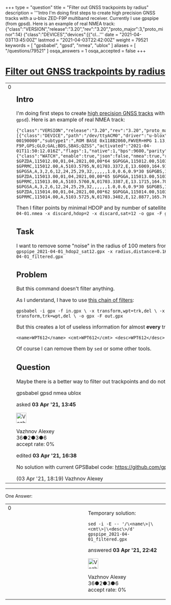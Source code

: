 +++
type = "question"
title = "Filter out GNSS trackpoints by radius"
description = '''Intro I&#x27;m doing first steps to create high precision GNSS tracks with a u-blox ZED-F9P multiband receiver. Currently I use gpspipe (from gpsd). Here is an example of real NMEA track: {&quot;class&quot;:&quot;VERSION&quot;,&quot;release&quot;:&quot;3.20&quot;,&quot;rev&quot;:&quot;3.20&quot;,&quot;proto_major&quot;:3,&quot;proto_minor&quot;:14} {&quot;class&quot;:&quot;DEVICES&quot;,&quot;devices&quot;:[{&quot;cl...'''
date = "2021-04-03T13:45:00Z"
lastmod = "2021-04-03T22:42:00Z"
weight = 79521
keywords = [ "gpsbabel", "gpsd", "nmea", "ublox" ]
aliases = [ "/questions/79521" ]
osqa_answers = 1
osqa_accepted = false
+++

<div class="headNormal">

# [Filter out GNSS trackpoints by radius](/questions/79521/filter-out-gnss-trackpoints-by-radius)

</div>

<div id="main-body">

<div id="askform">

<table id="question-table" style="width:100%;">
<colgroup>
<col style="width: 50%" />
<col style="width: 50%" />
</colgroup>
<tbody>
<tr>
<td style="width: 30px; vertical-align: top"><div class="vote-buttons">
<span id="post-79521-upvote" class="ajax-command post-vote up" rel="nofollow" title="I like this post (click again to cancel)"> </span>
<div id="post-79521-score" class="post-score" title="current number of votes">
0
</div>
<span id="post-79521-downvote" class="ajax-command post-vote down" rel="nofollow" title="I dont like this post (click again to cancel)"> </span> <span id="favorite-mark" class="ajax-command favorite-mark" rel="nofollow" title="mark/unmark this question as favorite (click again to cancel)"> </span>
<div id="favorite-count" class="favorite-count">
&#10;</div>
</div></td>
<td><div id="item-right">
<div class="question-body">
<h2 id="intro">Intro</h2>
<p>I'm doing first steps to create <a href="https://forum.openstreetmap.org/viewtopic.php?id=71718">high precision GNSS tracks</a> with a u-blox ZED-F9P multiband receiver. Currently I use <code>gpspipe</code> (from <code>gpsd</code>). Here is an example of real NMEA track:</p>
<p><code>{"class":"VERSION","release":"3.20","rev":"3.20","proto_major":3,"proto_minor":14} {"class":"DEVICES","devices":[{"class":"DEVICE","path":"/dev/ttyACM0","driver":"u-blox","subtype":"SW EXT CORE 1.00 (f10c36),HW 00190000","subtype1":",ROM BASE 0x118B2060,FWVER=HPG 1.13,PROTVER=27.12,MOD=ZED-F9P,GPS;GLO;GAL;BDS,SBAS;QZSS","activated":"2021-04-01T11:50:12.016Z","flags":1,"native":1,"bps":9600,"parity":"N","stopbits":1,"cycle":1.00,"mincycle":0.25}]} {"class":"WATCH","enable":true,"json":false,"nmea":true,"raw":0,"scaled":false,"timing":false,"split24":false,"pps":false} $GPZDA,115012.00,01,04,2021,00,00*64 $GPGGA,115012.00,5103.5795,N,01703.3372,E,2,25,0.55,126.10,M,17.230,M,,*64 $GPRMC,115012.00,A,5103.5795,N,01703.3372,E,13.6069,164.911,010421,-4.8,W*63 $GPGSA,A,3,2,6,12,24,25,29,32,,,,,,1.0,0.6,0.9*30 $GPGBS,115012.00,25.105,44.195,0.968,,,,*4E $GPZDA,115013.00,01,04,2021,00,00*65 $GPGGA,115013.00,5103.5760,N,01703.3387,E,2,25,0.55,126.08,M,17.230,M,,*6C $GPRMC,115013.00,A,5103.5760,N,01703.3387,E,13.1715,164.703,010421,-4.8,W*64 $GPGSA,A,3,2,6,12,24,25,29,32,,,,,,1.0,0.6,0.9*30 $GPGBS,115013.00,25.105,44.195,0.967,,,,*40 $GPZDA,115014.00,01,04,2021,00,00*62 $GPGGA,115014.00,5103.5725,N,01703.3402,E,2,25,0.51,126.04,M,17.230,M,,*68 $GPRMC,115014.00,A,5103.5725,N,01703.3402,E,12.8877,165.760,010421,-4.8,W*6F</code></p>
<p>Then I filter points by minimal HDOP and by number of satellites and save file in GPX format: <code>gpsbabel -t -i nmea -f gpspipe_2021-04-01.nmea -x discard,hdop=2 -x discard,sat=12 -o gpx -F gpspipe_2021-04-01_hdop2_sat12.gpx</code></p>
<h2 id="task">Task</h2>
<p>I want to remove some "noise" in the radius of 100 meters from my start point. I tried such command: <code>gpsbabel -t -i gpx -f gpspipe_2021-04-01_hdop2_sat12.gpx -x radius,distance=0.1K,lat=51.XXXX,lon=17.XXXX,nosort,exclude -o gpx -F gpspipe_2021-04-01_filtered.gpx</code></p>
<h2 id="problem">Problem</h2>
<p>But this command doesn't filter anything.</p>
<p>As I understand, I have to use <a href="https://wiki.openstreetmap.org/wiki/GPSBabel/Using_filters#Exclude_points_within_given_radius_.28ie._privacy_issue.29">this chain of filters</a>:</p>
<p><code>gpsbabel -i gpx -f in.gpx \ -x transform,wpt=trk,del \ -x radius,distance=1.1K,lat=40.01,lon=10.001,nosort,exclude \ -x transform,trk=wpt,del \ -o gpx -F out.gpx</code></p>
<p>But this creates a lot of useless information for almost <strong>every</strong> trackpoint:</p>
<p><code>&lt;name&gt;WPT612&lt;/name&gt; &lt;cmt&gt;WPT612&lt;/cmt&gt; &lt;desc&gt;WPT612&lt;/desc&gt;</code></p>
<p>Of course I can remove them by <code>sed</code> or some other tools.</p>
<h2 id="question">Question</h2>
<p>Maybe there is a better way to filter out trackpoints and do not lose information and do not generate useless tags?</p>
</div>
<div id="question-tags" class="tags-container tags">
<span class="post-tag tag-link-gpsbabel" rel="tag" title="see questions tagged &#39;gpsbabel&#39;">gpsbabel</span> <span class="post-tag tag-link-gpsd" rel="tag" title="see questions tagged &#39;gpsd&#39;">gpsd</span> <span class="post-tag tag-link-nmea" rel="tag" title="see questions tagged &#39;nmea&#39;">nmea</span> <span class="post-tag tag-link-ublox" rel="tag" title="see questions tagged &#39;ublox&#39;">ublox</span>
</div>
<div id="question-controls" class="post-controls">
&#10;</div>
<div class="post-update-info-container">
<div class="post-update-info post-update-info-user">
<p>asked <strong>03 Apr '21, 13:45</strong></p>
<img src="https://secure.gravatar.com/avatar/d16888595c6a4036ec8468e5c03d68bb?s=32&amp;d=identicon&amp;r=g" class="gravatar" width="32" height="32" alt="Vazhnov%20Alexey&#39;s gravatar image" />
<p><span>Vazhnov Alexey</span><br />
<span class="score" title="36 reputation points">36</span><span title="2 badges"><span class="badge1">●</span><span class="badgecount">2</span></span><span title="3 badges"><span class="silver">●</span><span class="badgecount">3</span></span><span title="6 badges"><span class="bronze">●</span><span class="badgecount">6</span></span><br />
<span class="accept_rate" title="Rate of the user&#39;s accepted answers">accept rate:</span> <span title="Vazhnov Alexey has no accepted answers">0%</span></p>
</div>
<div class="post-update-info post-update-info-edited">
<p><span> edited <strong>03 Apr '21, 16:38</strong> </span></p>
</div>
</div>
<div id="comments-container-79521" class="comments-container">
<span id="79524"></span>
<div id="comment-79524" class="comment">
<div id="post-79524-score" class="comment-score">
&#10;</div>
<div class="comment-text">
<p>No solution with current GPSBabel code: <a href="https://github.com/gpsbabel/gpsbabel/issues/378">https://github.com/gpsbabel/gpsbabel/issues/378</a></p>
</div>
<div id="comment-79524-info" class="comment-info">
<span class="comment-age">(03 Apr '21, 18:19)</span> <span class="comment-user userinfo">Vazhnov Alexey</span>
</div>
</div>
</div>
<div id="comment-tools-79521" class="comment-tools">
&#10;</div>
<div class="clear">
&#10;</div>
<div id="comment-79521-form-container" class="comment-form-container">
&#10;</div>
<div class="clear">
&#10;</div>
</div></td>
</tr>
</tbody>
</table>

------------------------------------------------------------------------

<div class="tabBar">

<span id="sort-top"></span>

<div class="headQuestions">

One Answer:

</div>

</div>

<span id="79528"></span>

<div id="answer-container-79528" class="answer answered-by-owner">

<table style="width:100%;">
<colgroup>
<col style="width: 50%" />
<col style="width: 50%" />
</colgroup>
<tbody>
<tr>
<td style="width: 30px; vertical-align: top"><div class="vote-buttons">
<span id="post-79528-upvote" class="ajax-command post-vote up" rel="nofollow" title="I like this post (click again to cancel)"> </span>
<div id="post-79528-score" class="post-score" title="current number of votes">
0
</div>
<span id="post-79528-downvote" class="ajax-command post-vote down" rel="nofollow" title="I dont like this post (click again to cancel)"> </span>
</div></td>
<td><div class="item-right">
<div class="answer-body">
<p>Temporary solution:</p>
<p><code>sed -i -E -- '/\&lt;name\&gt;|\&lt;cmt\&gt;|\&lt;desc\&gt;/d' gpspipe_2021-04-01_filtered.gpx</code></p>
</div>
<div class="answer-controls post-controls">
&#10;</div>
<div class="post-update-info-container">
<div class="post-update-info post-update-info-user">
<p>answered <strong>03 Apr '21, 22:42</strong></p>
<img src="https://secure.gravatar.com/avatar/d16888595c6a4036ec8468e5c03d68bb?s=32&amp;d=identicon&amp;r=g" class="gravatar" width="32" height="32" alt="Vazhnov%20Alexey&#39;s gravatar image" />
<p><span>Vazhnov Alexey</span><br />
<span class="score" title="36 reputation points">36</span><span title="2 badges"><span class="badge1">●</span><span class="badgecount">2</span></span><span title="3 badges"><span class="silver">●</span><span class="badgecount">3</span></span><span title="6 badges"><span class="bronze">●</span><span class="badgecount">6</span></span><br />
<span class="accept_rate" title="Rate of the user&#39;s accepted answers">accept rate:</span> <span title="Vazhnov Alexey has no accepted answers">0%</span></p>
</div>
</div>
<div id="comments-container-79528" class="comments-container">
&#10;</div>
<div id="comment-tools-79528" class="comment-tools">
&#10;</div>
<div class="clear">
&#10;</div>
<div id="comment-79528-form-container" class="comment-form-container">
&#10;</div>
<div class="clear">
&#10;</div>
</div></td>
</tr>
</tbody>
</table>

</div>

<div class="paginator-container-left">

</div>

</div>

</div>

